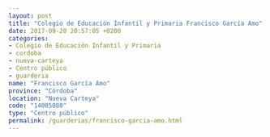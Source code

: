 ```yaml
---
layout: post
title: "Colegio de Educación Infantil y Primaria Francisco García Amo"
date: 2017-09-20 20:57:05 +0200
categories:
- Colegio de Educación Infantil y Primaria
- cordoba
- nueva-carteya
- Centro público
- guarderia
name: "Francisco García Amo"
province: "Córdoba"
location: "Nueva Carteya"
code: "14005080"
type: "Centro público"
permalink: /guarderias/francisco-garcia-amo.html
---
```

